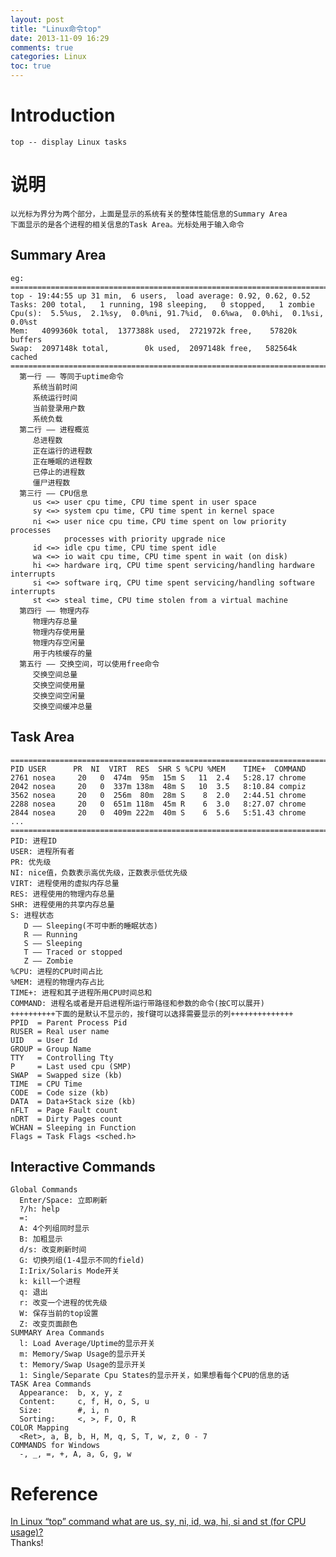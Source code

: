```yaml
---
layout: post
title: "Linux命令top"
date: 2013-11-09 16:29
comments: true
categories: Linux
toc: true
---
```

# Introduction
    top -- display Linux tasks
<!--more-->
# 说明
    以光标为界分为两个部分，上面是显示的系统有关的整体性能信息的Summary Area
	下面显示的是各个进程的相关信息的Task Area。光标处用于输入命令
## Summary Area
	eg:
	=============================================================================
	top - 19:44:55 up 31 min,  6 users,  load average: 0.92, 0.62, 0.52
	Tasks: 200 total,   1 running, 198 sleeping,   0 stopped,   1 zombie
	Cpu(s):  5.5%us,  2.1%sy,  0.0%ni, 91.7%id,  0.6%wa,  0.0%hi,  0.1%si,  0.0%st
	Mem:   4099360k total,  1377388k used,  2721972k free,    57820k buffers
	Swap:  2097148k total,        0k used,  2097148k free,   582564k cached
	=============================================================================
	  第一行 —— 等同于uptime命令
	     系统当前时间
		 系统运行时间
		 当前登录用户数
		 系统负载
	  第二行 —— 进程概览
	     总进程数
		 正在运行的进程数
		 正在睡眠的进程数
		 已停止的进程数
		 僵尸进程数
	  第三行 —— CPU信息
	     us <=> user cpu time, CPU time spent in user space
		 sy <=> system cpu time, CPU time spent in kernel space
		 ni <=> user nice cpu time，CPU time spent on low priority processes
		        processes with priority upgrade nice
		 id <=> idle cpu time, CPU time spent idle
		 wa <=> io wait cpu time, CPU time spent in wait (on disk)
		 hi <=> hardware irq, CPU time spent servicing/handling hardware interrupts
		 si <=> software irq, CPU time spent servicing/handling software interrupts
		 st <=> steal time, CPU time stolen from a virtual machine
      第四行 —— 物理内存
	     物理内存总量
		 物理内存使用量
		 物理内存空闲量
		 用于内核缓存的量
	  第五行 —— 交换空间，可以使用free命令
	     交换空间总量
		 交换空间使用量
		 交换空间空闲量
		 交换空间缓冲总量
    
## Task Area
	=============================================================================
	PID USER      PR  NI  VIRT  RES  SHR S %CPU %MEM    TIME+  COMMAND
	2761 nosea     20   0  474m  95m  15m S   11  2.4   5:28.17 chrome 
    2042 nosea     20   0  337m 138m  48m S   10  3.5   8:10.84 compiz
    3562 nosea     20   0  256m  80m  28m S    8  2.0   2:44.51 chrome 
    2288 nosea     20   0  651m 118m  45m R    6  3.0   8:27.07 chrome 
    2844 nosea     20   0  409m 222m  40m S    6  5.6   5:51.43 chrome        
	...
	=============================================================================	
	PID: 进程ID
	USER: 进程所有者
	PR: 优先级
	NI: nice值，负数表示高优先级，正数表示低优先级
	VIRT: 进程使用的虚拟内存总量
	RES: 进程使用的物理内存总量
	SHR: 进程使用的共享内存总量
	S: 进程状态
	   D —— Sleeping(不可中断的睡眠状态)
	   R —— Running
	   S —— Sleeping
	   T —— Traced or stopped
	   Z —— Zombie 
	%CPU: 进程的CPU时间占比
	%MEM: 进程的物理内存占比
	TIME+: 进程和其子进程所用CPU时间总和
	COMMAND: 进程名或者是开启进程所运行带路径和参数的命令(按C可以展开)
	++++++++++下面的是默认不显示的，按f键可以选择需要显示的列++++++++++++++
   	PPID  = Parent Process Pid
   	RUSER = Real user name
   	UID   = User Id
   	GROUP = Group Name
   	TTY   = Controlling Tty
   	P     = Last used cpu (SMP)
   	SWAP  = Swapped size (kb)
   	TIME  = CPU Time
   	CODE  = Code size (kb)
   	DATA  = Data+Stack size (kb)
   	nFLT  = Page Fault count
   	nDRT  = Dirty Pages count
   	WCHAN = Sleeping in Function
   	Flags = Task Flags <sched.h>
## Interactive Commands
    Global Commands
      Enter/Space: 立即刷新
	  ?/h: help
	  =: 
	  A: 4个列组同时显示
	  B: 加粗显示
	  d/s: 改变刷新时间
	  G: 切换列组(1-4显示不同的field)
	  I:Irix/Solaris Mode开关
	  k: kill一个进程
	  q: 退出
	  r: 改变一个进程的优先级
	  W: 保存当前的top设置
	  Z: 改变页面颜色
    SUMMARY Area Commands
      l: Load Average/Uptime的显示开关
	  m: Memory/Swap Usage的显示开关
	  t: Memory/Swap Usage的显示开关
	  1: Single/Separate Cpu States的显示开关，如果想看每个CPU的信息的话
    TASK Area Commands
      Appearance:  b, x, y, z
      Content:     c, f, H, o, S, u
      Size:        #, i, n
      Sorting:     <, >, F, O, R
    COLOR Mapping
      <Ret>, a, B, b, H, M, q, S, T, w, z, 0 - 7
    COMMANDS for Windows
      -, _, =, +, A, a, G, g, w
# Reference		 
[In Linux “top” command what are us, sy, ni, id, wa, hi, si and st (for CPU usage)?](http://unix.stackexchange.com/questions/18918/in-linux-top-command-what-are-us-sy-ni-id-wa-hi-si-and-st-for-cpu-usage)    
Thanks!
	     
			 

